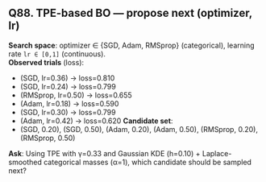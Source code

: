 ## Q88. TPE-based BO — propose next (optimizer, lr)
**Search space**: optimizer ∈ {SGD, Adam, RMSprop} (categorical), learning rate `lr ∈ [0,1]` (continuous).  
**Observed trials** (loss):
- (SGD, lr=0.36) → loss=0.810
- (SGD, lr=0.24) → loss=0.799
- (RMSprop, lr=0.50) → loss=0.655
- (Adam, lr=0.18) → loss=0.590
- (SGD, lr=0.30) → loss=0.799
- (Adam, lr=0.42) → loss=0.620
**Candidate set**:
- (SGD, 0.20), (SGD, 0.50), (Adam, 0.20), (Adam, 0.50), (RMSprop, 0.20), (RMSprop, 0.50)

**Ask**: Using TPE with γ=0.33 and Gaussian KDE (h=0.10) + Laplace-smoothed categorical masses (α=1), which candidate should be sampled next?